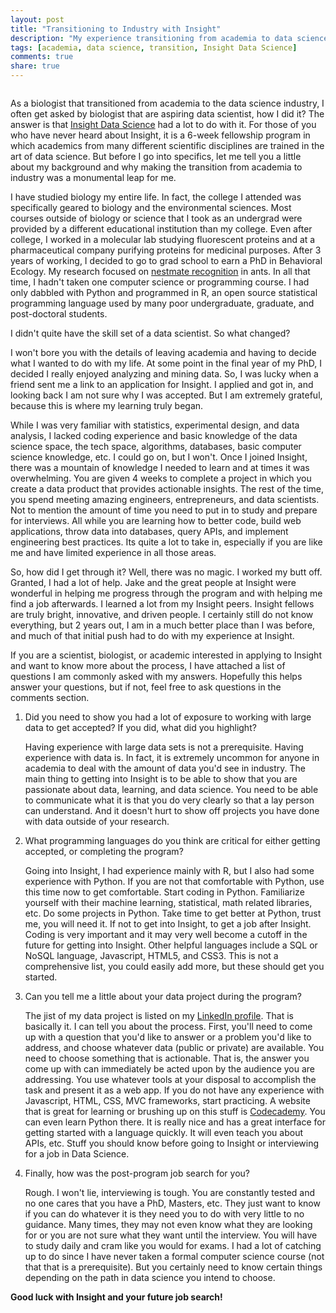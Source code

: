 ```yaml
---
layout: post
title: "Transitioning to Industry with Insight"
description: "My experience transitioning from academia to data science with Insight Data Science"
tags: [academia, data science, transition, Insight Data Science]
comments: true
share: true
---
```


<figure>
  <a href="http://http://insightdatascience.com/">
    <img src="http://anchow.files.wordpress.com/2013/10/insight.png%3Fw%3D400%26h%3D316" alt="">
  </a>
</figure>

As a biologist that transitioned from academia to the data science industry, I often get asked by biologist that are
aspiring data scientist, how I did it? The answer is that <a href="http://insightdatascience.com/">Insight Data Science</a> had a lot to do with it.
For those of you who have never heard about Insight, it is a 6-week fellowship program in which academics from many
different scientific disciplines are trained in the art of data science. But before I go into specifics, let me tell
you a little about my background and why making the transition from academia to industry was a monumental leap for me.

I have studied biology my entire life. In fact, the college I attended was specifically geared to biology and the
environmental sciences. Most courses outside of biology or science that I took as an undergrad were provided by a different
educational institution than my college. Even after college, I worked in a molecular lab studying fluorescent proteins
and at a pharmaceutical company purifying proteins for medicinal purposes. After 3 years of working, I decided to go to
grad school to earn a PhD in Behavioral Ecology. My research focused on <a href="{{ site.url }}/nestmate-recognition">nestmate recognition</a> in ants.
In all that time, I hadn't taken one computer science or programming course. I had only dabbled with Python and programmed in R,
an open source statistical programming language used by many poor undergraduate, graduate, and post-doctoral students.

I didn't quite have the skill set of a data scientist. So what changed?

I won't bore you with the details of leaving academia and having to decide what I wanted to do with my life. At some point
in the final year of my PhD, I decided I really enjoyed analyzing and mining data. So, I was lucky when a friend sent me
a link to an application for Insight. I applied and got in, and looking back I am not sure why I was accepted. But I am
extremely grateful, because this is where my learning truly began.

While I was very familiar with statistics, experimental design, and data analysis, I lacked coding experience and basic
knowledge of the data science space, the tech space, algorithms, databases, basic computer science knowledge, etc.
I could go on, but I won't. Once I joined Insight, there was a mountain of
knowledge I needed to learn and at times it was overwhelming. You are given 4 weeks to complete a project in which you
create a data product that provides actionable insights. The rest of the time, you spend meeting amazing engineers,
entrepreneurs, and data scientists. Not to mention the amount of time you need to put in to study and prepare for interviews.
All while you are learning how to better code, build web applications, throw data into databases, query APIs, and implement
engineering best practices. Its quite a lot to take in, especially if you are like me and have limited experience in all
those areas.

So, how did I get through it? Well, there was no magic. I worked my butt off. Granted, I had a lot of help. Jake and the
great people at Insight were wonderful in helping me progress through the program and with helping me find a job afterwards.
I learned a lot from my Insight peers. Insight fellows are truly bright, innovative, and driven people. I certainly still
do not know everything, but 2 years out, I am in a much better place than I was before, and much of that initial push
had to do with my experience at Insight.

If you are a scientist, biologist, or academic interested in applying to Insight and want to know more about the process,
I have attached a list of questions I am commonly asked with my answers. Hopefully this helps answer your questions, but
if not, feel free to ask questions in the comments section.

<ol>
  <li>
<p>Did you need to show you had a lot of exposure to working with large data to get accepted? If you did, what did you highlight?</p>
<p>
  Having experience with large data sets is not a prerequisite. Having experience with data is. In fact, it is extremely
  uncommon for anyone in academia to deal with the amount of data you'd see in industry. The main thing to getting into Insight
  is to be able to show that you are passionate about data, learning, and data science. You need to be able to communicate
  what it is that you do very clearly so that a lay person can understand. And it doesn't hurt to show off projects you have
  done with data outside of your research.
</p>
</li>

  <li>
  <p>
What programming languages do you think are critical for either getting accepted, or completing the program?
  </p>
  <p>
  Going into Insight, I had experience mainly with R, but I also had some experience with Python.
  If you are not that comfortable with Python, use this time now to get comfortable. Start coding in Python.
  Familiarize yourself with their machine learning, statistical, math related libraries, etc. Do some projects in Python.
  Take time to get better at Python, trust me, you will need it. If not to get into Insight, to get a job after Insight.
  Coding is very important and it may very well become a cutoff in the future for getting into Insight. Other helpful
  languages include a SQL or NoSQL language, Javascript, HTML5, and CSS3. This is not a comprehensive list, you could
  easily add more, but these should get you started.
  </p>
  </li>
  <li>
  <p>
Can you tell me a little about your data project during the program?
</p>
<p>
  The jist of my data project is listed on my <a href="http://www.linkedin.com/pub/shelby-sturgis/10/49b/a34">LinkedIn profile</a>. That is basically it. I can tell you about
  the process. First, you'll need to come up with a question that you'd like to answer or a problem you'd like to address,
  and choose whatever data (public or private) are available. You need to choose something that is actionable.
  That is, the answer you come up with can immediately be acted upon by the audience you are addressing. You use whatever
  tools at your disposal to accomplish the task and present it as a web app. If you do not have any experience with
  Javascript, HTML, CSS, MVC frameworks, start practicing. A website that is great for learning or brushing up on this stuff
  is <a href="http://www.codecademy.com/">Codecademy</a>. You can even learn Python there. It is really nice and has a great interface for getting
  started with a language quickly. It will even teach you about APIs, etc. Stuff you should know before going to
  Insight or interviewing for a job in Data Science.
  </p>
  </li>
  <li>
  <p>
Finally, how was the post-program job search for you?
</p>
<p>
  Rough. I won't lie, interviewing is tough. You are constantly tested and no one cares that you have a PhD, Masters, etc.
  They just want to know if you can do whatever it is they need you to do with very little to no guidance. Many times,
  they may not even know what they are looking for or you are not sure what they want until the interview. You will
  have to study daily and cram like you would for exams. I had a lot of catching up to do since I have never taken a formal
  computer science course (not that that is a prerequisite). But you certainly need to know certain things depending on the
  path in data science you intend to choose.
</p>
</li>
</ol>

**Good luck with Insight and your future job search!**


